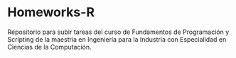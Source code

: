 # Homeworks-R
Repositorio para subir tareas del curso de Fundamentos de Programación y Scripting de la maestría en Ingeniería para la Industria con Especialidad en Ciencias de la Computación.
